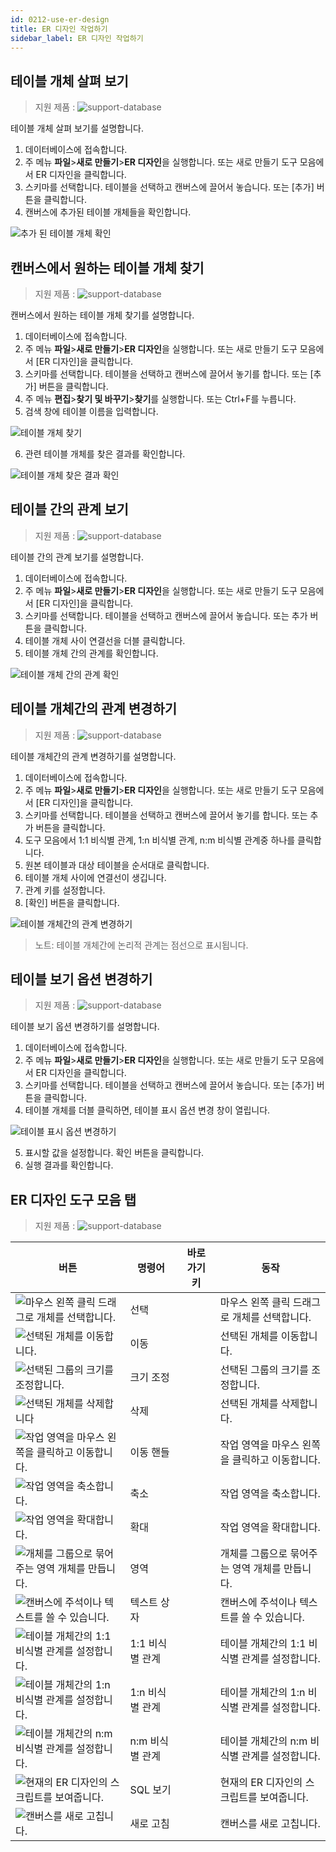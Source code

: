 ```yaml
---
id: 0212-use-er-design
title: ER 디자인 작업하기
sidebar_label: ER 디자인 작업하기
---
```


## 테이블 개체 살펴 보기
> 지원 제품 :
> ![support-database](<http://www.sqlgate.com/docs-badge/oracle,mysql,mariadb,postgresql,sqlserver,db2,tibero,cubrid>)

테이블 개체 살펴 보기를 설명합니다.

1. 데이터베이스에 접속합니다.
2. 주 메뉴 **파일**>**새로 만들기**>**ER 디자인**을 실행합니다. 또는 새로 만들기 도구 모음에서 ER 디자인을 클릭합니다.
3. 스키마를 선택합니다. 테이블을 선택하고 캔버스에 끌어서 놓습니다. 또는 [추가] 버튼을 클릭합니다.
4. 캔버스에 추가된 테이블 개체들을 확인합니다.

![추가 된 테이블 개체 확인](https://resource.sqlgate.com/resource/captures/erDesign/erDesign-viewTable-ko.png)


## 캔버스에서 원하는 테이블 개체 찾기
> 지원 제품 :
> ![support-database](<http://www.sqlgate.com/docs-badge/oracle,mysql,mariadb,postgresql,sqlserver,db2,tibero,cubrid>)

캔버스에서 원하는 테이블 개체 찾기를 설명합니다.

1. 데이터베이스에 접속합니다.
2. 주 메뉴 **파일**>**새로 만들기**>**ER 디자인**을 실행합니다. 또는 새로 만들기 도구 모음에서 [ER 디자인]을 클릭합니다.
3. 스키마를 선택합니다. 테이블을 선택하고 캔버스에 끌어서 놓기를 합니다. 또는 [추가] 버튼을 클릭합니다.
4. 주 메뉴 **편집**>**찾기 및 바꾸기**>**찾기**를 실행합니다. 또는 Ctrl+F를 누릅니다.
5. 검색 창에 테이블 이름을 입력합니다.

![테이블 개체 찾기](https://resource.sqlgate.com/resource/captures/erDesign/erDesign-findTableOnCanvas-ko.png)

6. 관련 테이블 개체를 찾은 결과를 확인합니다.

![테이블 개체 찾은 결과 확인](https://resource.sqlgate.com/resource/captures/erDesign/erDesign-findTableOnCanvas-01-ko.png)


## 테이블 간의 관계 보기
> 지원 제품 :
> ![support-database](<http://www.sqlgate.com/docs-badge/oracle,mysql,mariadb,postgresql,sqlserver,db2,tibero,cubrid>)

테이블 간의 관계 보기를 설명합니다.

1. 데이터베이스에 접속합니다.
2. 주 메뉴 **파일**>**새로 만들기**>**ER 디자인**을 실행합니다. 또는 새로 만들기 도구 모음에서 [ER 디자인]을 클릭합니다.
3. 스키마를 선택합니다. 테이블을 선택하고 캔버스에 끌어서 놓습니다. 또는 추가 버튼을 클릭합니다.
4. 테이블 개체 사이 연결선을 더블 클릭합니다.
5. 테이블 개체 간의 관계를 확인합니다.

![테이블 개체 간의 관계 확인](https://resource.sqlgate.com/resource/captures/erDesign/erDesign-viewRelationship-ko.png)


## 테이블 개체간의 관계 변경하기
> 지원 제품 :
> ![support-database](<http://www.sqlgate.com/docs-badge/oracle,mysql,mariadb,postgresql,sqlserver,db2,tibero,cubrid>)

테이블 개체간의 관계 변경하기를 설명합니다.

1. 데이터베이스에 접속합니다.
2. 주 메뉴 **파일**>**새로 만들기**>**ER 디자인**을 실행합니다. 또는 새로 만들기 도구 모음에서 [ER 디자인]을 클릭합니다.
3. 스키마를 선택합니다. 테이블을 선택하고 캔버스에 끌어서 놓기를 합니다. 또는 추가 버튼을 클릭합니다.
4. 도구 모음에서 1:1 비식별 관계, 1:n 비식별 관계, n:m 비식별 관계중 하나를 클릭합니다.
5. 원본 테이블과 대상 테이블을 순서대로 클릭합니다.
6. 테이블 개체 사이에 연결선이 생깁니다.
7. 관계 키를 설정합니다.
8. [확인] 버튼을 클릭합니다.

![테이블 개체간의 관계 변경하기](https://resource.sqlgate.com/resource/captures/erDesign/erDesign-alterRelationship-ko.png)

> 노트: 테이블 개체간에 논리적 관계는 점선으로 표시됩니다.


## 테이블 보기 옵션 변경하기
> 지원 제품 :
> ![support-database](<http://www.sqlgate.com/docs-badge/oracle,mysql,mariadb,postgresql,sqlserver,db2,tibero,cubrid>)

테이블 보기 옵션 변경하기를 설명합니다.

1. 데이터베이스에 접속합니다.
2. 주 메뉴 **파일**>**새로 만들기**>**ER 디자인**을 실행합니다. 또는 새로 만들기 도구 모음에서 ER 디자인을 클릭합니다.
3. 스키마를 선택합니다. 테이블을 선택하고 캔버스에 끌어서 놓습니다. 또는 [추가] 버튼을 클릭합니다.
4. 테이블 개체를 더블 클릭하면, 테이블 표시 옵션 변경 창이 열립니다.

![테이블 표시 옵션 변경하기](https://resource.sqlgate.com/resource/captures/erDesign/erDesign-changeOptionsForTableDisplay-ko.png)

5. 표시할 값을 설정합니다. 확인 버튼을 클릭합니다.
6. 실행 결과를 확인합니다.


## ER 디자인 도구 모음 탭
> 지원 제품 :
> ![support-database](<http://www.sqlgate.com/docs-badge/oracle,mysql,mariadb,postgresql,sqlserver,db2,tibero,cubrid>)


| 버튼                                                                                                                                          | 명령어        | 바로 가기 키 | 동작                          |
| ------------------------------------------------------------------------------------------------------------------------------------------- | ---------- | ------- | --------------------------- |
| ![마우스 왼쪽 클릭 드래그로 개체를 선택합니다.](https://resource.sqlgate.com/resource/captures/erDesign/icon-erDesign-select.png)           | 선택         |         | 마우스 왼쪽 클릭 드래그로 개체를 선택합니다.   |
| ![선택된 개체를 이동합니다.](https://resource.sqlgate.com/resource/captures/erDesign/icon-erDesign-move.png)                        | 이동         |         | 선택된 개체를 이동합니다.              |
| ![선택된 그룹의 크기를 조정합니다.](https://resource.sqlgate.com/resource/captures/erDesign/icon-erDesign-resize.png)                  | 크기 조정      |         | 선택된 그룹의 크기를 조정합니다.          |
| ![선택된 개체를 삭제합니다](https://resource.sqlgate.com/resource/captures/erDesign/icon-erDesign-delete.png)                       | 삭제         |         | 선택된 개체를 삭제합니다.              |
| ![작업 영역을 마우스 왼쪽을 클릭하고 이동합니다.](https://resource.sqlgate.com/resource/captures/erDesign/icon-erDesign-panningHand.png)     | 이동 핸들      |         | 작업 영역을 마우스 왼쪽을 클릭하고 이동합니다.  |
| ![작업 영역을 축소합니다.](https://resource.sqlgate.com/resource/captures/erDesign/icon-erDesign-zoomOut.png)                      | 축소         |         | 작업 영역을 축소합니다.               |
| ![작업 영역을 확대합니다.](https://resource.sqlgate.com/resource/captures/erDesign/icon-erDesign-zoomIn.png)                       | 확대         |         | 작업 영역을 확대합니다.               |
| ![개체를 그룹으로 묶어주는 영역 개체를 만듭니다.](https://resource.sqlgate.com/resource/captures/erDesign/icon-erDesign-region.png)          | 영역         |         | 개체를 그룹으로 묶어주는 영역 개체를 만듭니다.  |
| ![캔버스에 주석이나 텍스트를 쓸 수 있습니다.](https://resource.sqlgate.com/resource/captures/erDesign/icon-erDesign-textBox.png)           | 텍스트 상자     |         | 캔버스에 주석이나 텍스트를 쓸 수 있습니다.    |
| ![테이블 개체간의 1:1 비식별 관계를 설정합니다.](https://resource.sqlgate.com/resource/captures/erDesign/icon-erDesign-11Relationship.png) | 1:1 비식별 관계 |         | 테이블 개체간의 1:1 비식별 관계를 설정합니다. |
| ![테이블 개체간의 1:n 비식별 관계를 설정합니다.](https://resource.sqlgate.com/resource/captures/erDesign/icon-erDesign-1nRelationShip.png) | 1:n 비식별 관계 |         | 테이블 개체간의 1:n 비식별 관계를 설정합니다. |
| ![테이블 개체간의 n:m 비식별 관계를 설정합니다.](https://resource.sqlgate.com/resource/captures/erDesign/icon-erDesign-nmRelationship.png) | n:m 비식별 관계 |         | 테이블 개체간의 n:m 비식별 관계를 설정합니다. |
| ![현재의 ER 디자인의 스크립트를 보여줍니다.](https://resource.sqlgate.com/resource/captures/erDesign/icon-erDesign-viewSQL.png)           | SQL 보기     |         | 현재의 ER 디자인의 스크립트를 보여줍니다.    |
| ![캔버스를 새로 고칩니다.](https://resource.sqlgate.com/resource/captures/erDesign/icon-erDesign-refresh.png)                      | 새로 고침      |         | 캔버스를 새로 고칩니다.               |
